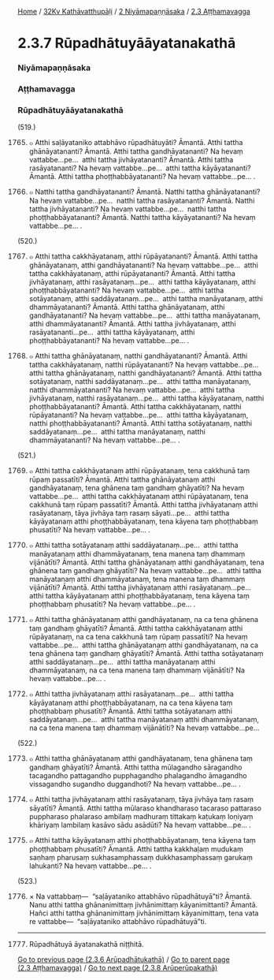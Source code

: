 
[Home](/) / [32Kv Kathāvatthupāḷi](../../../32Kv.md) / [2 Niyāmapaṇṇāsaka](../../2.md) / [2.3 Aṭṭhamavagga](../2.3.md)

# 2.3.7 Rūpadhātuyāāyatanakathā

### Niyāmapaṇṇāsaka

### Aṭṭhamavagga

### Rūpadhātuyāāyatanakathā

(519.)

1765. ๐ Atthi saḷāyataniko attabhāvo rūpadhātuyāti? Āmantā. Atthi tattha ghānāyatananti? Āmantā. Atthi tattha gandhāyatananti? Na hevaṃ vattabbe…pe…  atthi tattha jivhāyatananti? Āmantā. Atthi tattha rasāyatananti? Na hevaṃ vattabbe…pe…  atthi tattha kāyāyatananti? Āmantā. Atthi tattha phoṭṭhabbāyatananti? Na hevaṃ vattabbe…pe… .

1766. ๐ Natthi tattha gandhāyatananti? Āmantā. Natthi tattha ghānāyatananti? Na hevaṃ vattabbe…pe…  natthi tattha rasāyatananti? Āmantā. Natthi tattha jivhāyatananti? Na hevaṃ vattabbe…pe…  natthi tattha phoṭṭhabbāyatananti? Āmantā. Natthi tattha kāyāyatananti? Na hevaṃ vattabbe…pe… .

(520.)

1767. ๐ Atthi tattha cakkhāyatanaṃ, atthi rūpāyatananti? Āmantā. Atthi tattha ghānāyatanaṃ, atthi gandhāyatananti? Na hevaṃ vattabbe…pe…  atthi tattha cakkhāyatanaṃ, atthi rūpāyatananti? Āmantā. Atthi tattha jivhāyatanaṃ, atthi rasāyatanaṃ…pe…  atthi tattha kāyāyatanaṃ, atthi phoṭṭhabbāyatananti? Na hevaṃ vattabbe…pe…  atthi tattha sotāyatanaṃ, atthi saddāyatanaṃ…pe…  atthi tattha manāyatanaṃ, atthi dhammāyatananti? Āmantā. Atthi tattha ghānāyatanaṃ, atthi gandhāyatananti? Na hevaṃ vattabbe…pe…  atthi tattha manāyatanaṃ, atthi dhammāyatananti? Āmantā. Atthi tattha jivhāyatanaṃ, atthi rasāyatananti…pe…  atthi tattha kāyāyatanaṃ, atthi phoṭṭhabbāyatananti? Na hevaṃ vattabbe…pe… .

1768. ๐ Atthi tattha ghānāyatanaṃ, natthi gandhāyatananti? Āmantā. Atthi tattha cakkhāyatanaṃ, natthi rūpāyatananti? Na hevaṃ vattabbe…pe…  atthi tattha ghānāyatanaṃ, natthi gandhāyatananti? Āmantā. Atthi tattha sotāyatanaṃ, natthi saddāyatanaṃ…pe…  atthi tattha manāyatanaṃ, natthi dhammāyatananti? Na hevaṃ vattabbe…pe…  atthi tattha jivhāyatanaṃ, natthi rasāyatanaṃ…pe…  atthi tattha kāyāyatanaṃ, natthi phoṭṭhabbāyatananti? Āmantā. Atthi tattha cakkhāyatanaṃ, natthi rūpāyatananti? Na hevaṃ vattabbe…pe…  atthi tattha kāyāyatanaṃ, natthi phoṭṭhabbāyatananti? Āmantā. Atthi tattha sotāyatanaṃ, natthi saddāyatanaṃ…pe…  atthi tattha manāyatanaṃ, natthi dhammāyatananti? Na hevaṃ vattabbe…pe… .

(521.)

1769. ๐ Atthi tattha cakkhāyatanaṃ atthi rūpāyatanaṃ, tena cakkhunā taṃ rūpaṃ passatīti? Āmantā. Atthi tattha ghānāyatanaṃ atthi gandhāyatanaṃ, tena ghānena taṃ gandhaṃ ghāyatīti? Na hevaṃ vattabbe…pe…  atthi tattha cakkhāyatanaṃ atthi rūpāyatanaṃ, tena cakkhunā taṃ rūpaṃ passatīti? Āmantā. Atthi tattha jivhāyatanaṃ atthi rasāyatanaṃ, tāya jivhāya taṃ rasaṃ sāyati…pe…  atthi tattha kāyāyatanaṃ atthi phoṭṭhabbāyatanaṃ, tena kāyena taṃ phoṭṭhabbaṃ phusatīti? Na hevaṃ vattabbe…pe… .

1770. ๐ Atthi tattha sotāyatanaṃ atthi saddāyatanaṃ…pe…  atthi tattha manāyatanaṃ atthi dhammāyatanaṃ, tena manena taṃ dhammaṃ vijānātīti? Āmantā. Atthi tattha ghānāyatanaṃ atthi gandhāyatanaṃ, tena ghānena taṃ gandhaṃ ghāyatīti? Na hevaṃ vattabbe…pe…  atthi tattha manāyatanaṃ atthi dhammāyatanaṃ, tena manena taṃ dhammaṃ vijānātīti? Āmantā. Atthi tattha jivhāyatanaṃ atthi rasāyatanaṃ…pe…  atthi tattha kāyāyatanaṃ atthi phoṭṭhabbāyatanaṃ, tena kāyena taṃ phoṭṭhabbaṃ phusatīti? Na hevaṃ vattabbe…pe… .

1771. ๐ Atthi tattha ghānāyatanaṃ atthi gandhāyatanaṃ, na ca tena ghānena taṃ gandhaṃ ghāyatīti? Āmantā. Atthi tattha cakkhāyatanaṃ atthi rūpāyatanaṃ, na ca tena cakkhunā taṃ rūpaṃ passatīti? Na hevaṃ vattabbe…pe…  atthi tattha ghānāyatanaṃ atthi gandhāyatanaṃ, na ca tena ghānena taṃ gandhaṃ ghāyatīti? Āmantā. Atthi tattha sotāyatanaṃ atthi saddāyatanaṃ…pe…  atthi tattha manāyatanaṃ atthi dhammāyatanaṃ, na ca tena manena taṃ dhammaṃ vijānātīti? Na hevaṃ vattabbe…pe… .

1772. ๐ Atthi tattha jivhāyatanaṃ atthi rasāyatanaṃ…pe…  atthi tattha kāyāyatanaṃ atthi phoṭṭhabbāyatanaṃ, na ca tena kāyena taṃ phoṭṭhabbaṃ phusatīti? Āmantā. Atthi tattha sotāyatanaṃ atthi saddāyatanaṃ…pe…  atthi tattha manāyatanaṃ atthi dhammāyatanaṃ, na ca tena manena taṃ dhammaṃ vijānātīti? Na hevaṃ vattabbe…pe…

(522.)

1773. ๐ Atthi tattha ghānāyatanaṃ atthi gandhāyatanaṃ, tena ghānena taṃ gandhaṃ ghāyatīti? Āmantā. Atthi tattha mūlagandho sāragandho tacagandho pattagandho pupphagandho phalagandho āmagandho vissagandho sugandho duggandhoti? Na hevaṃ vattabbe…pe… .

1774. ๐ Atthi tattha jivhāyatanaṃ atthi rasāyatanaṃ, tāya jivhāya taṃ rasaṃ sāyatīti? Āmantā. Atthi tattha mūlaraso khandharaso tacaraso pattaraso puppharaso phalaraso ambilaṃ madhuraṃ tittakaṃ kaṭukaṃ loṇiyaṃ khāriyaṃ lambilaṃ kasāvo sādu asādūti? Na hevaṃ vattabbe…pe… .

1775. ๐ Atthi tattha kāyāyatanaṃ atthi phoṭṭhabbāyatanaṃ, tena kāyena taṃ phoṭṭhabbaṃ phusatīti? Āmantā. Atthi tattha kakkhaḷaṃ mudukaṃ saṇhaṃ pharusaṃ sukhasamphassaṃ dukkhasamphassaṃ garukaṃ lahukanti? Na hevaṃ vattabbe…pe… .

(523.)

1776. × Na vattabbaṃ—  “saḷāyataniko attabhāvo rūpadhātuyā”ti? Āmantā. Nanu atthi tattha ghānanimittaṃ jivhānimittaṃ kāyanimittanti? Āmantā. Hañci atthi tattha ghānanimittaṃ jivhānimittaṃ kāyanimittaṃ, tena vata re vattabbe—  “saḷāyataniko attabhāvo rūpadhātuyā”ti.

---

1777. Rūpadhātuyā āyatanakathā niṭṭhitā.



[Go to previous page (2.3.6 Arūpadhātukathā)](2.3.6.md) / [Go to parent page (2.3 Aṭṭhamavagga)](../2.3.md) / [Go to next page (2.3.8 Arūperūpakathā)](2.3.8.md)


